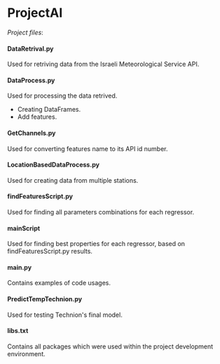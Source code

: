 # **ProjectAI**
_Project files_:
#### DataRetrival.py
Used for retriving data from the Israeli Meteorological Service API.

#### DataProcess.py
Used for processing the data retrived.
* Creating DataFrames.
* Add features.

#### GetChannels.py
Used for converting features name to its API id number.

#### LocationBasedDataProcess.py
Used for creating data from multiple stations. 

#### findFeaturesScript.py
Used for finding all parameters combinations for each regressor.

#### mainScript
Used for finding best properties for each regressor, based on findFeaturesScript.py results.

#### main.py
Contains examples of code usages. 

#### PredictTempTechnion.py
Used for testing Technion's final model.

#### libs.txt
Contains all packages which were used within the project development environment.


